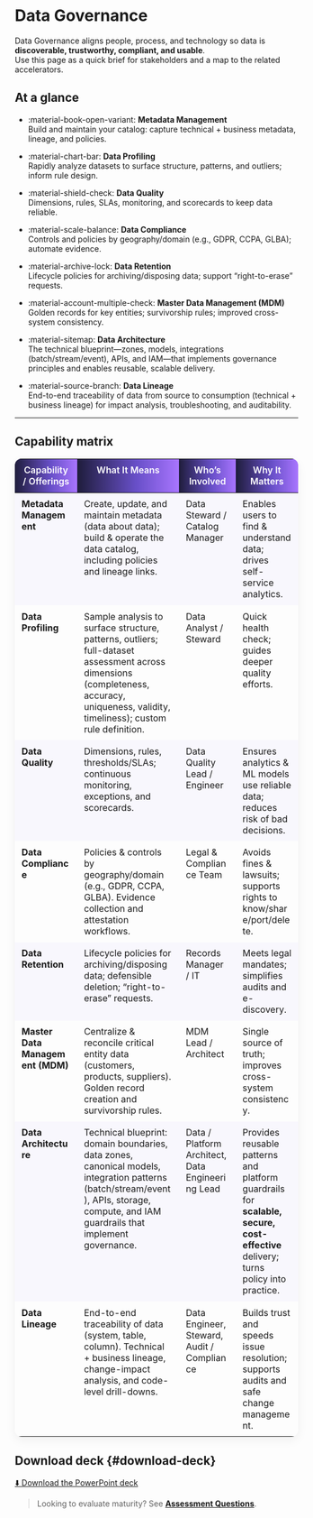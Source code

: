 # Data Governance

Data Governance aligns people, process, and technology so data is **discoverable, trustworthy, compliant, and usable**.  
Use this page as a quick brief for stakeholders and a map to the related accelerators.

## At a glance

<div class="grid cards" markdown>

- :material-book-open-variant: **Metadata Management**  
  Build and maintain your catalog: capture technical + business metadata, lineage, and policies.

- :material-chart-bar: **Data Profiling**  
  Rapidly analyze datasets to surface structure, patterns, and outliers; inform rule design.

- :material-shield-check: **Data Quality**  
  Dimensions, rules, SLAs, monitoring, and scorecards to keep data reliable.

- :material-scale-balance: **Data Compliance**  
  Controls and policies by geography/domain (e.g., GDPR, CCPA, GLBA); automate evidence.

- :material-archive-lock: **Data Retention**  
  Lifecycle policies for archiving/disposing data; support “right-to-erase” requests.

- :material-account-multiple-check: **Master Data Management (MDM)**  
  Golden records for key entities; survivorship rules; improved cross-system consistency.

- :material-sitemap: **Data Architecture**  
  The technical blueprint—zones, models, integrations (batch/stream/event), APIs, and IAM—that
  implements governance principles and enables reusable, scalable delivery.

- :material-source-branch: **Data Lineage**  
  End-to-end traceability of data from source to consumption (technical + business lineage) for
  impact analysis, troubleshooting, and auditability.

</div>

---

## Capability matrix

<!-- Scoped styling just for this table -->
<style>
:root {
  --cap-header-gradient: linear-gradient(
    90deg,
    rgba(12,10,43,.92) 0%,
    rgba(78,49,191,.85) 58%,
    rgba(123,44,255,.65) 100%
  );
}

/* Hide the download section in the article, but keep it in the ToC */
.md-content h2#download-deck,
.md-content p.download-inline { display: none; }

.cap-table { font-size: .92rem; }
@media (max-width: 900px) { .cap-table { font-size: .88rem; } }

.cap-table table {
  width: 100%;
  table-layout: fixed;
  border-radius: 12px;
  overflow: hidden;
  box-shadow: 0 6px 18px rgba(0,0,0,.06);
}

.cap-table thead th {
  background: var(--cap-header-gradient);
  color: #fff;
  font-weight: 600;
}

.cap-table td,
.cap-table th {
  vertical-align: top;
  padding: .60rem .75rem;
}

.cap-table thead th:nth-child(1) { width: 22%; }
.cap-table thead th:nth-child(2) { width: 36%; }
.cap-table thead th:nth-child(3) { width: 20%; }
.cap-table thead th:nth-child(4) { width: 22%; }

.cap-table td { word-break: break-word; }
.cap-table tbody tr:nth-child(odd) td { background: rgba(112,84,255,.03); }
</style>

<div class="cap-table" markdown>

| Capability / Offerings | What It Means | Who’s Involved | Why It Matters |
|---|---|---|---|
| **Metadata Management** | Create, update, and maintain metadata (data about data); build & operate the data catalog, including policies and lineage links. | Data Steward / Catalog Manager | Enables users to find & understand data; drives self-service analytics. |
| **Data Profiling** | Sample analysis to surface structure, patterns, outliers; full-dataset assessment across dimensions (completeness, accuracy, uniqueness, validity, timeliness); custom rule definition. | Data Analyst / Steward | Quick health check; guides deeper quality efforts. |
| **Data Quality** | Dimensions, rules, thresholds/SLAs; continuous monitoring, exceptions, and scorecards. | Data Quality Lead / Engineer | Ensures analytics & ML models use reliable data; reduces risk of bad decisions. |
| **Data Compliance** | Policies & controls by geography/domain (e.g., GDPR, CCPA, GLBA). Evidence collection and attestation workflows. | Legal & Compliance Team | Avoids fines & lawsuits; supports rights to know/share/port/delete. |
| **Data Retention** | Lifecycle policies for archiving/disposing data; defensible deletion; “right-to-erase” requests. | Records Manager / IT | Meets legal mandates; simplifies audits and e-discovery. |
| **Master Data Management (MDM)** | Centralize & reconcile critical entity data (customers, products, suppliers). Golden record creation and survivorship rules. | MDM Lead / Architect | Single source of truth; improves cross-system consistency. |
| **Data Architecture** | Technical blueprint: domain boundaries, data zones, canonical models, integration patterns (batch/stream/event), APIs, storage, compute, and IAM guardrails that implement governance. | Data / Platform Architect, Data Engineering Lead | Provides reusable patterns and platform guardrails for **scalable, secure, cost-effective** delivery; turns policy into practice. |
| **Data Lineage** | End-to-end traceability of data (system, table, column). Technical + business lineage, change-impact analysis, and code-level drill-downs. | Data Engineer, Steward, Audit / Compliance | Builds trust and speeds issue resolution; supports audits and safe change management. |

</div>

## Download deck {#download-deck}
<p class="download-inline">
  <a href="../_assets/data-governance-deck.pptx" download>⬇️ Download the PowerPoint deck</a>
</p>

> Looking to evaluate maturity? See **[Assessment Questions](assessment.md)**.
